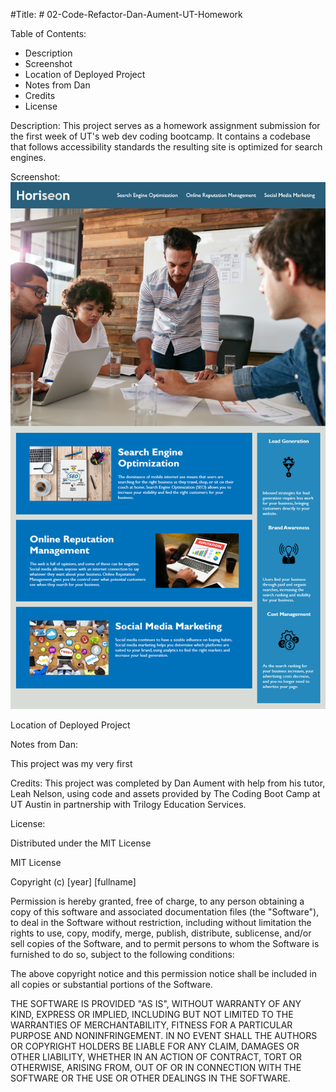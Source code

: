 #Title: # 02-Code-Refactor-Dan-Aument-UT-Homework

Table of Contents:
* Description
* Screenshot
* Location of Deployed Project
* Notes from Dan
* Credits
* License

Description: This project serves as a homework assignment submission for the first week of UT's web dev coding bootcamp.  It contains a codebase that follows accessibility standards
 the resulting site is optimized for search engines.  

Screenshot: ![Screenshot of web page](/Assets/01-html-css-git-homework-demo.png)

Location of Deployed Project

Notes from Dan:  

This project was my very first 

Credits:  This project was completed by Dan Aument with help from his tutor, Leah Nelson, using code and assets provided by The Coding Boot Camp at UT Austin in partnership with Trilogy Education Services.  

License: 

Distributed under the MIT License

MIT License

Copyright (c) [year] [fullname]

Permission is hereby granted, free of charge, to any person obtaining a copy
of this software and associated documentation files (the "Software"), to deal
in the Software without restriction, including without limitation the rights
to use, copy, modify, merge, publish, distribute, sublicense, and/or sell
copies of the Software, and to permit persons to whom the Software is
furnished to do so, subject to the following conditions:

The above copyright notice and this permission notice shall be included in all
copies or substantial portions of the Software.

THE SOFTWARE IS PROVIDED "AS IS", WITHOUT WARRANTY OF ANY KIND, EXPRESS OR
IMPLIED, INCLUDING BUT NOT LIMITED TO THE WARRANTIES OF MERCHANTABILITY,
FITNESS FOR A PARTICULAR PURPOSE AND NONINFRINGEMENT. IN NO EVENT SHALL THE
AUTHORS OR COPYRIGHT HOLDERS BE LIABLE FOR ANY CLAIM, DAMAGES OR OTHER
LIABILITY, WHETHER IN AN ACTION OF CONTRACT, TORT OR OTHERWISE, ARISING FROM,
OUT OF OR IN CONNECTION WITH THE SOFTWARE OR THE USE OR OTHER DEALINGS IN THE
SOFTWARE.

